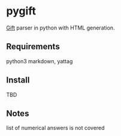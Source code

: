 # pygift
[Gift](http://microformats.org/wiki/gift) parser in python with HTML generation. 

## Requirements

python3
markdown, yattag

## Install

TBD

## Notes

list of numerical answers is not covered
